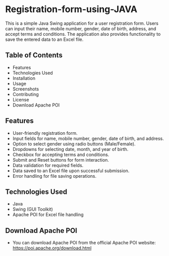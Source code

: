 # Registration-form-using-JAVA
This is a simple Java Swing application for a user registration form. Users can input their name, mobile number, gender, date of birth, address, and accept terms and conditions. The application also provides functionality to save the entered data to an Excel file.

## Table of Contents
- Features
- Technologies Used
- Installation
- Usage
- Screenshots
- Contributing
- License
- Download Apache POI
## Features
- User-friendly registration form.
- Input fields for name, mobile number, gender, date of birth, and address.
- Option to select gender using radio buttons (Male/Female).
- Dropdowns for selecting date, month, and year of birth.
- Checkbox for accepting terms and conditions.
- Submit and Reset buttons for form interaction.
- Data validation for required fields.
- Data saved to an Excel file upon successful submission.
- Error handling for file saving operations.
## Technologies Used
- Java
- Swing (GUI Toolkit)
- Apache POI for Excel file handling
## Download Apache POI
- You can download Apache POI from the official Apache POI website: https://poi.apache.org/download.html

